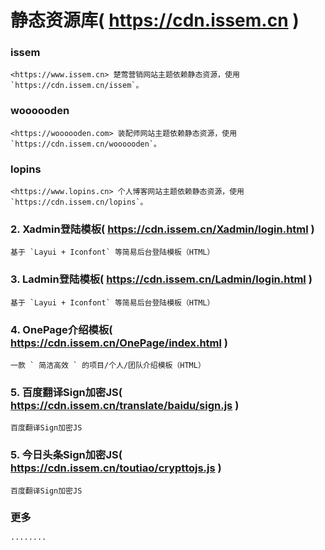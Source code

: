# 静态资源库( <https://cdn.issem.cn> )

### issem
	
	<https://www.issem.cn> 楚莺营销网站主题依赖静态资源，使用 `https://cdn.issem.cn/issem`。

### woooooden
	
	<https://woooooden.com> 装配师网站主题依赖静态资源，使用 `https://cdn.issem.cn/woooooden`。

### lopins
	
	<https://www.lopins.cn> 个人博客网站主题依赖静态资源，使用 `https://cdn.issem.cn/lopins`。

### 2. Xadmin登陆模板( <https://cdn.issem.cn/Xadmin/login.html> )

	基于 `Layui + Iconfont` 等简易后台登陆模板（HTML）

### 3. Ladmin登陆模板( <https://cdn.issem.cn/Ladmin/login.html> )

	基于 `Layui + Iconfont` 等简易后台登陆模板（HTML）

### 4. OnePage介绍模板( <https://cdn.issem.cn/OnePage/index.html> )

	一款 ` 简洁高效 ` 的项目/个人/团队介绍模板（HTML）

### 5. 百度翻译Sign加密JS( <https://cdn.issem.cn/translate/baidu/sign.js> )

	百度翻译Sign加密JS

### 5. 今日头条Sign加密JS( <https://cdn.issem.cn/toutiao/crypttojs.js> )

	百度翻译Sign加密JS
	
### 更多

	········
